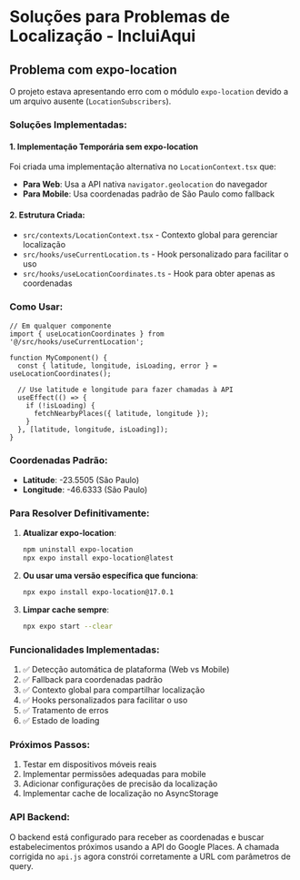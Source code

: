 # Soluções para Problemas de Localização - IncluiAqui

## Problema com expo-location

O projeto estava apresentando erro com o módulo `expo-location` devido a um arquivo ausente (`LocationSubscribers`). 

### Soluções Implementadas:

#### 1. Implementação Temporária sem expo-location

Foi criada uma implementação alternativa no `LocationContext.tsx` que:

- **Para Web**: Usa a API nativa `navigator.geolocation` do navegador
- **Para Mobile**: Usa coordenadas padrão de São Paulo como fallback

#### 2. Estrutura Criada:

- `src/contexts/LocationContext.tsx` - Contexto global para gerenciar localização
- `src/hooks/useCurrentLocation.ts` - Hook personalizado para facilitar o uso
- `src/hooks/useLocationCoordinates.ts` - Hook para obter apenas as coordenadas

### Como Usar:

```tsx
// Em qualquer componente
import { useLocationCoordinates } from '@/src/hooks/useCurrentLocation';

function MyComponent() {
  const { latitude, longitude, isLoading, error } = useLocationCoordinates();
  
  // Use latitude e longitude para fazer chamadas à API
  useEffect(() => {
    if (!isLoading) {
      fetchNearbyPlaces({ latitude, longitude });
    }
  }, [latitude, longitude, isLoading]);
}
```

### Coordenadas Padrão:

- **Latitude**: -23.5505 (São Paulo)
- **Longitude**: -46.6333 (São Paulo)

### Para Resolver Definitivamente:

1. **Atualizar expo-location**:
   ```bash
   npm uninstall expo-location
   npx expo install expo-location@latest
   ```

2. **Ou usar uma versão específica que funciona**:
   ```bash
   npx expo install expo-location@17.0.1
   ```

3. **Limpar cache sempre**:
   ```bash
   npx expo start --clear
   ```

### Funcionalidades Implementadas:

1. ✅ Detecção automática de plataforma (Web vs Mobile)
2. ✅ Fallback para coordenadas padrão
3. ✅ Contexto global para compartilhar localização
4. ✅ Hooks personalizados para facilitar o uso
5. ✅ Tratamento de erros
6. ✅ Estado de loading

### Próximos Passos:

1. Testar em dispositivos móveis reais
2. Implementar permissões adequadas para mobile
3. Adicionar configurações de precisão da localização
4. Implementar cache de localização no AsyncStorage

### API Backend:

O backend está configurado para receber as coordenadas e buscar estabelecimentos próximos usando a API do Google Places. A chamada corrigida no `api.js` agora constrói corretamente a URL com parâmetros de query.
